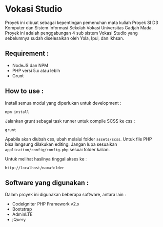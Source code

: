 # Vokasi Studio

Proyek ini dibuat sebagai kepentingan pemenuhan mata kuliah Proyek SI D3 Komputer dan Sistem Informasi Sekolah Vokasi Universitas Gadjah Mada. Proyek ini adalah penggabungan 4 sub sistem Vokasi Studio yang sebelumnya sudah diselesaikan oleh Yola, Ipul, dan Ikhsan.

## Requirement : 
- NodeJS dan NPM
- PHP versi 5.x atau lebih
- Grunt

## How to use : 
Install semua modul yang diperlukan untuk development :
```
npm install
```

Jalankan grunt sebagai task runner untuk compile SCSS ke css : 
```
grunt
```

Apabila akan diubah css, ubah melalui folder `assets/scss`. Untuk file PHP bisa langsung dilakukan editing. Jangan lupa sesuaikan `application/config/config.php` sesuai folder kalian.

Untuk melihat hasilnya tinggal akses ke : 
```
http://localhost/namafolder
```

## Software yang digunakan : 

Dalam proyek ini digunakan beberapa software, antara lain : 
- CodeIgniter PHP Framework v2.x
- Bootstrap
- AdminLTE
- jQuery
